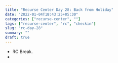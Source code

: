 ```yaml
---
title: "Recurse Center Day 28: Back from Holiday"
date: "2022-01-04T18:43:25+05:30"
categories: ["recurse-center", ""]
tags: ["recurse-center", "rc", "checkin"]
slug: "rc-day-28"
summary: ""
draft: true
---
```


- RC Break.
- 